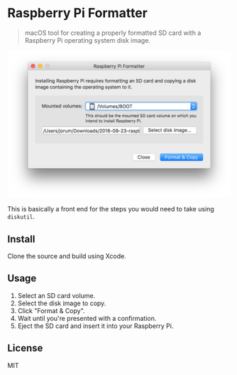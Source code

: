 # Raspberry Pi Formatter

> macOS tool for creating a properly formatted SD card with a Raspberry Pi operating system disk image.

![Screenshot of the Raspberry Pi Formatter application](screenshot.png)

This is basically a front end for the steps you would need to take using `diskutil`.

## Install

Clone the source and build using Xcode.

## Usage

1. Select an SD card volume.
2. Select the disk image to copy.
3. Click "Format & Copy".
4. Wait until you're presented with a confirmation.
5. Eject the SD card and insert it into your Raspberry Pi.

## License

MIT
